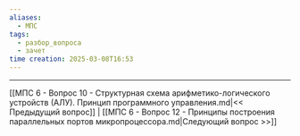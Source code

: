 ```yaml
---
aliases:
  - МПС
tags:
  - разбор_вопроса
  - зачет
time creation: 2025-03-08T16:53
---
```


---
[[МПС 6 - Вопрос 10 - Структурная схема арифметико-логического устройств (АЛУ). Принцип программного управления.md|<< Предыдущий вопрос]] | [[МПС 6 - Вопрос 12 - Принципы построения  параллельных портов  микропроцессора.md|Следующий вопрос >>]]